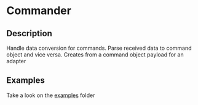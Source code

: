 # Commander

## Description
Handle data conversion for commands. 
Parse received data to command object and vice versa. Creates from a command object payload for an adapter

## Examples
Take a look on the [examples](./examples) folder